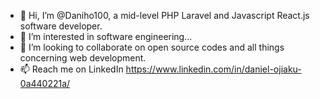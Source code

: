 - 👋 Hi, I’m @Daniho100, a mid-level PHP Laravel and Javascript React.js software developer.
- 👀 I’m interested in software engineering...
- 💞️ I’m looking to collaborate on open source codes and all things concerning web development.
- 📫 Reach me on LinkedIn https://www.linkedin.com/in/daniel-ojiaku-0a440221a/

<!---
Daniho100/Daniho100 is a ✨ special ✨ repository because its `README.md` (this file) appears on your GitHub profile.
You can click the Preview link to take a look at your changes.
--->
